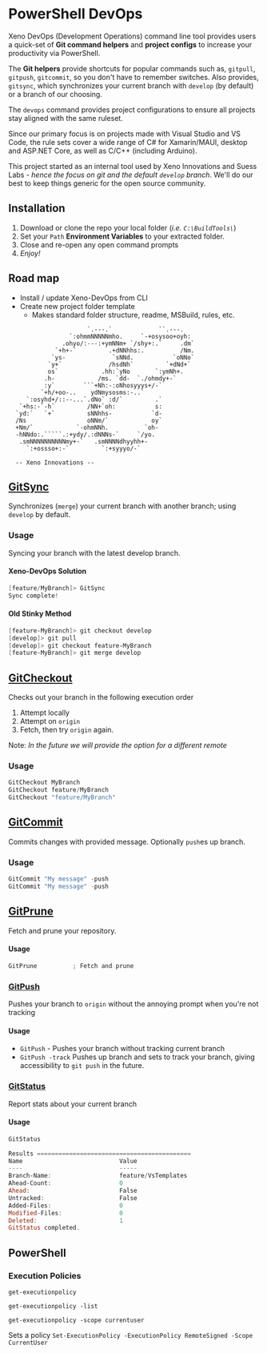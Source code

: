 # PowerShell DevOps

Xeno DevOps (Development Operations) command line tool provides users a quick-set of **Git command helpers** and **project configs** to increase your productivity via PowerShell.

The **Git helpers** provide shortcuts for popular commands such as, `gitpull`, `gitpush`, `gitcommit`, so you don't have to remember switches. Also provides, `gitsync`, which synchronizes your current branch with `develop` (by default) or a branch of our choosing.

The `devops` command provides project configurations to ensure all projects stay aligned with the same ruleset.

Since our primary focus is on projects made with Visual Studio and VS Code, the rule sets cover a wide range of C# for Xamarin/MAUI, desktop and ASP.NET Core, as well as C/C++ (including Arduino).

This project started as an internal tool used by Xeno Innovations and Suess Labs - _hence the focus on git and the default ``develop`` branch_. We'll do our best to keep things generic for the open source community.

## Installation

1. Download or clone the repo your local folder (_i.e. ``C:\BuildTools\``_)
2. Set your ``Path`` **Environment Variables** to your extracted folder.
3. Close and re-open any open command prompts
4. _Enjoy!_

## Road map

* Install / update Xeno-DevOps from CLI
* Create new project folder template
  * Makes standard folder structure, readme, MSBuild, rules, etc.

```text
                      `.---.`             ``.---.
                 `:ohmmNNNNNmho.     `-+osysoo+oyh:
               .ohyo/:---:+ymNNm+ `/shy+:.`     .dm`
             `+h+-`         .+dNNhhs:.          /Nm.
            `ys-             `sNNd.           `oNNo`
           `y+`             /hsdNh`         `+dNd+`
           os`            .hh:`yNo       `:ymNh+.
          .h-            /ms. `dd-  `./ohmdy+-`
          :y`        ```+Nh:-:oNhosyyys+/-`
         `+h/+oo-..    ydNmysosms:-..`
     `:osyhd+/::--...`.dNo` :d/`         .`
   `+hs:-`-h`         /NN+`oh:           s:
  `yd:`   `+`         sNNhhs-           `d-
  /Ns                 oNNm/`            oy`
  +Nm/`            `-ohmNNh.          `oh-
  -hNNdo:.`````.:+ydy/.:dNNNs-`     `/yo.
   .smNNNNNNNNNNmy+-`   .smNNNNdhyyhh+-
     `:+ossso+:-`         `:+syyyo/-`

  -- Xeno Innovations --
```

## [GitSync](https://github.com/xenoinc/XenoDevOps/wiki/GitSync)

Synchronizes (`merge`) your current branch with another branch; using `develop` by default.

### Usage

Syncing your branch with the latest develop branch.

#### Xeno-DevOps Solution

```powershell
[feature/MyBranch]> GitSync
Sync complete!
```

#### Old Stinky Method

```powershell
[feature-MyBranch]> git checkout develop
[develop]> git pull
[develop]> git checkout feature-MyBranch
[feature-MyBranch]> git merge develop
```

## [GitCheckout](https://github.com/xenoinc/XenoDevOps/wiki/GitCheckout)

Checks out your branch in the following execution order

1. Attempt locally
2. Attempt on ``origin``
3. Fetch, then try ``origin`` again.

Note: _In the future we will provide the option for a different remote_

### Usage

```powershell
GitCheckout MyBranch
GitCheckout feature/MyBranch
GitCheckout "feature/MyBranch"
```

## [GitCommit](https://github.com/xenoinc/XenoDevOps/wiki/GitCommit)

Commits changes with provided message. Optionally ``push``es up branch.

### Usage

```powershell
GitCommit "My message" -push
GitCommit "My message" -push
```

## [GitPrune](https://github.com/xenoinc/XenoDevOps/wiki/GitPrune)

Fetch and prune your repository.

#### Usage

```powershell
GitPrune          ; Fetch and prune
```

### [GitPush](https://github.com/xenoinc/XenoDevOps/wiki/GitPush)

Pushes your branch to ``origin`` without the annoying prompt when you're not tracking

#### Usage

* ``GitPush`` - Pushes your branch without tracking current branch
* ``GitPush -track`` Pushes up branch and sets to track your branch, giving accessibility to ``git push`` in the future.

### [GitStatus](https://github.com/xenoinc/XenoDevOps/wiki/GitStatus)

Report stats about your current branch

#### Usage

```powershell
GitStatus

Results ===========================================
Name                           Value
----                           -----
Branch-Name:                   feature/VsTemplates
Ahead-Count:                   0
Ahead:                         False
Untracked:                     False
Added-Files:                   0
Modified-Files:                0
Deleted:                       1
GitStatus completed.
```

## PowerShell

### Execution Policies

``get-executionpolicy``

``get-executionpolicy -list``

``get-executionpolicy -scope currentuser``

Sets a policy
``Set-ExecutionPolicy -ExecutionPolicy RemoteSigned -Scope CurrentUser``
